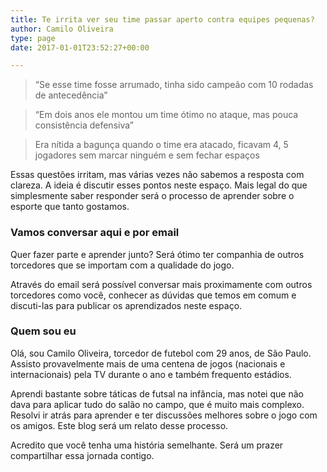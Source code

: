 ```yaml
---
title: Te irrita ver seu time passar aperto contra equipes pequenas?
author: Camilo Oliveira
type: page
date: 2017-01-01T23:52:27+00:00

---
```

> “Se esse time fosse arrumado, tinha sido campeão com 10 rodadas de antecedência”

> “Em dois anos ele montou um time ótimo no ataque, mas pouca consistência defensiva”

> Era nítida a bagunça quando o time era atacado, ficavam 4, 5 jogadores sem marcar ninguém e sem fechar espaços

Essas questões irritam, mas várias vezes não sabemos a resposta com clareza. A ideia é discutir esses pontos neste espaço. Mais legal do que simplesmente saber responder será o processo de aprender sobre o esporte que tanto gostamos.

### Vamos conversar aqui e por email

Quer fazer parte e aprender junto? Será ótimo ter companhia de outros torcedores que se importam com a qualidade do jogo.

Através do email será possível conversar mais proximamente com outros torcedores como você, conhecer as dúvidas que temos em comum e discuti-las para publicar os aprendizados neste espaço.

<!-- Begin MailChimp Signup Form -->

<div id="mc_embed_signup">
</div>

<!--End mc_embed_signup-->

### Quem sou eu

Olá, sou Camilo Oliveira, torcedor de futebol com 29 anos, de São Paulo. Assisto provavelmente mais de uma centena de jogos (nacionais e internacionais) pela TV durante o ano e também frequento estádios.

Aprendi bastante sobre táticas de futsal na infância, mas notei que não dava para aplicar tudo do salão no campo, que é muito mais complexo. Resolvi ir atrás para aprender e ter discussões melhores sobre o jogo com os amigos. Este blog será um relato desse processo.

Acredito que você tenha uma história semelhante. Será um prazer compartilhar essa jornada contigo.

<!-- Begin MailChimp Signup Form -->

<div id="mc_embed_signup">
</div>

<!--End mc_embed_signup-->
